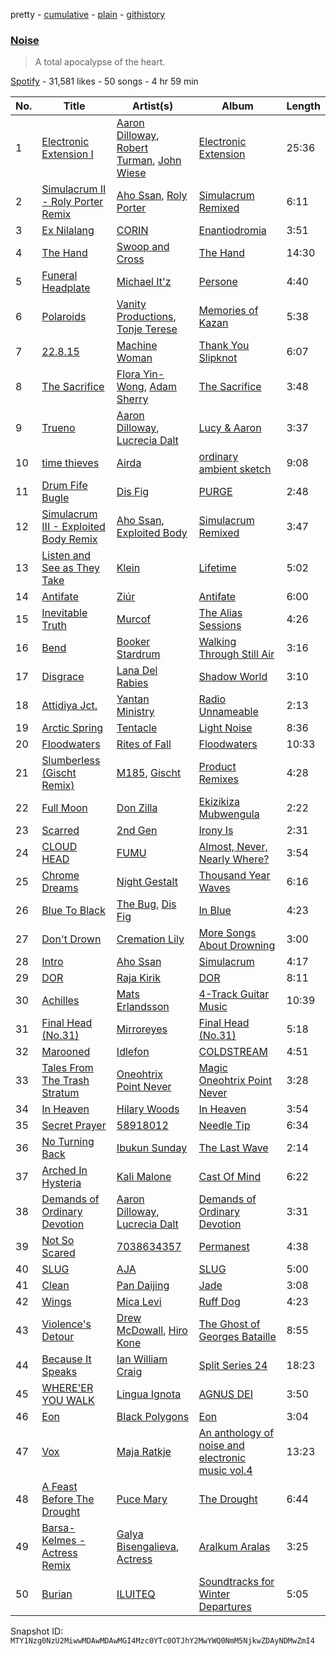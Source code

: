 pretty - [cumulative](/playlists/cumulative/37i9dQZF1DWSjpFTBUEAj0.md) - [plain](/playlists/plain/37i9dQZF1DWSjpFTBUEAj0) - [githistory](https://github.githistory.xyz/mackorone/spotify-playlist-archive/blob/main/playlists/plain/37i9dQZF1DWSjpFTBUEAj0)

### [Noise](https://open.spotify.com/playlist/37i9dQZF1DWSjpFTBUEAj0)

> A total apocalypse of the heart.

[Spotify](https://open.spotify.com/user/spotify) - 31,581 likes - 50 songs - 4 hr 59 min

| No. | Title | Artist(s) | Album | Length |
|---|---|---|---|---|
| 1 | [Electronic Extension I](https://open.spotify.com/track/1uIkWbgmIcQdM0FZUeQmuK) | [Aaron Dilloway](https://open.spotify.com/artist/1iA1G6TFhNc3GerD6e5XNm), [Robert Turman](https://open.spotify.com/artist/2W2BiVgO5bISQejnz7HPhE), [John Wiese](https://open.spotify.com/artist/2r9bwqUxLhc8ktBYtiyR6V) | [Electronic Extension](https://open.spotify.com/album/59bxmtqJYHUa1mmiXzakYh) | 25:36 |
| 2 | [Simulacrum II \- Roly Porter Remix](https://open.spotify.com/track/0qfAe2NZhRf5y958UrK4HH) | [Aho Ssan](https://open.spotify.com/artist/6DP0aNDMupNmkyK4drCrvC), [Roly Porter](https://open.spotify.com/artist/4RN8pUdphaky5GRL8rUL6P) | [Simulacrum Remixed](https://open.spotify.com/album/4IkLBRzKXlH5Y90CZRYkuo) | 6:11 |
| 3 | [Ex Nilalang](https://open.spotify.com/track/1XfMjBvdZGE2V8md4lSaVh) | [CORIN](https://open.spotify.com/artist/1LCuKc3MZ0tjlo54wcPY1W) | [Enantiodromia](https://open.spotify.com/album/78bEdpLsK9gDIT6VvroYBG) | 3:51 |
| 4 | [The Hand](https://open.spotify.com/track/0fryT4KKeWuiU29AyI4tn2) | [Swoop and Cross](https://open.spotify.com/artist/1T6MT7JjxpMw2Pea8heOJm) | [The Hand](https://open.spotify.com/album/6LCSN7Gqa1TANxq6b5FwWE) | 14:30 |
| 5 | [Funeral Headplate](https://open.spotify.com/track/5WvoL4zoZDDzHi6E8PRlgl) | [Michael It'z](https://open.spotify.com/artist/3djMvcwvnHh0L0OvzHfDer) | [Persone](https://open.spotify.com/album/2r2pTfcdX1Nj0QJ9bA5Xbt) | 4:40 |
| 6 | [Polaroids](https://open.spotify.com/track/7l7vmmPWUoboWBmCJNPLuW) | [Vanity Productions](https://open.spotify.com/artist/05mBiI86tCefGxbtQZnnDI), [Tonje Terese](https://open.spotify.com/artist/2JOwVXucbN61eLK7LFgik8) | [Memories of Kazan](https://open.spotify.com/album/3AAv6mGW1GnSv60SZE5iRd) | 5:38 |
| 7 | [22.8.15](https://open.spotify.com/track/5uQXekp2AcuFsccL7tbDzo) | [Machine Woman](https://open.spotify.com/artist/2a8NONYfrGgsdUUORy4rFa) | [Thank You Slipknot](https://open.spotify.com/album/0MpW728Bh1K9lYQg3ivkOg) | 6:07 |
| 8 | [The Sacrifice](https://open.spotify.com/track/55xhBx627ivI3aWhI7HOck) | [Flora Yin\-Wong](https://open.spotify.com/artist/6G9Fk5r3RJUQSpsZWh6g6B), [Adam Sherry](https://open.spotify.com/artist/20niWzUm4Khvh3f1Y55NQi) | [The Sacrifice](https://open.spotify.com/album/7hQ4VwHV17rFjIachwQ8pp) | 3:48 |
| 9 | [Trueno](https://open.spotify.com/track/4QFDiiPfq5shzyiGoY84vY) | [Aaron Dilloway](https://open.spotify.com/artist/1iA1G6TFhNc3GerD6e5XNm), [Lucrecia Dalt](https://open.spotify.com/artist/4LC4vkseYrSEDd6MjZvOO9) | [Lucy & Aaron](https://open.spotify.com/album/0LcvLhp0X1prpE872gcCBA) | 3:37 |
| 10 | [time thieves](https://open.spotify.com/track/34QaVNIPTDprFeRlr0Ifff) | [Airda](https://open.spotify.com/artist/4D02Ag61s1bHSVfWu51lLO) | [ordinary ambient sketch](https://open.spotify.com/album/2V1CjGn6GuXFkUk1XUM6VA) | 9:08 |
| 11 | [Drum Fife Bugle](https://open.spotify.com/track/5X9elLdEBKkgHdTzcWOHdW) | [Dis Fig](https://open.spotify.com/artist/7EeS5UL1zSLdOxbIDulIKC) | [PURGE](https://open.spotify.com/album/52Un5YhkbRyt1POIsrqaft) | 2:48 |
| 12 | [Simulacrum III \- Exploited Body Remix](https://open.spotify.com/track/1UuBkXSt5yFzFochmGWoHz) | [Aho Ssan](https://open.spotify.com/artist/6DP0aNDMupNmkyK4drCrvC), [Exploited Body](https://open.spotify.com/artist/20gv4DyaxuAAx7eKzCs6mT) | [Simulacrum Remixed](https://open.spotify.com/album/4IkLBRzKXlH5Y90CZRYkuo) | 3:47 |
| 13 | [Listen and See as They Take](https://open.spotify.com/track/5aaJjmQ4lUVZGkdDt4A2Em) | [Klein](https://open.spotify.com/artist/6chuFWw4BmHxOc3X0cC8Ct) | [Lifetime](https://open.spotify.com/album/6vZszIMZ7Spzca3C7QSgaY) | 5:02 |
| 14 | [Antifate](https://open.spotify.com/track/2OWbXoMMVo2boVmpp0W8qR) | [Ziúr](https://open.spotify.com/artist/6Wpezkbiv0IrYhUs5eajUv) | [Antifate](https://open.spotify.com/album/7qhnBm0tQCUIM3V94lnRUq) | 6:00 |
| 15 | [Inevitable Truth](https://open.spotify.com/track/3UBlpER8dYeArWgFk9xgJD) | [Murcof](https://open.spotify.com/artist/0liG9qD19eWrt5Ur4cnsYd) | [The Alias Sessions](https://open.spotify.com/album/2tCcGzGEsrsYSgGW7mqFNI) | 4:26 |
| 16 | [Bend](https://open.spotify.com/track/2mAMLOH99UI4Rb34GouT5y) | [Booker Stardrum](https://open.spotify.com/artist/5pHsBWZqG49vT69cBDbDZ5) | [Walking Through Still Air](https://open.spotify.com/album/6kfaYNYtxLrVh5vmBNf2vw) | 3:16 |
| 17 | [Disgrace](https://open.spotify.com/track/4WTADSp0BFbXwBnuVnbZO3) | [Lana Del Rabies](https://open.spotify.com/artist/1IoH5ykVwG4K5c98iAhQYk) | [Shadow World](https://open.spotify.com/album/5up3gB9o2uomnSrZ6xqSgo) | 3:10 |
| 18 | [Attidiya Jct.](https://open.spotify.com/track/0l4U9ML5ECfO3dQc01DG9b) | [Yantan Ministry](https://open.spotify.com/artist/01AjwwrgGUCdqlN6UynMO0) | [Radio Unnameable](https://open.spotify.com/album/1J82F4sktKDOiKBtOu7Xmj) | 2:13 |
| 19 | [Arctic Spring](https://open.spotify.com/track/122mSYYBiELCb5Otk2TUgy) | [Tentacle](https://open.spotify.com/artist/52MyOkwwYswnDTHL4gvQap) | [Light Noise](https://open.spotify.com/album/78tAHO7bs7QnbuAEo58RlG) | 8:36 |
| 20 | [Floodwaters](https://open.spotify.com/track/3lWqhO8VCqq3eynbHdWusx) | [Rites of Fall](https://open.spotify.com/artist/0lmo0WuKgZFuma8hHrI4So) | [Floodwaters](https://open.spotify.com/album/7tBGivhA5lzGPKsNeWPdKF) | 10:33 |
| 21 | [Slumberless \(Gischt Remix\)](https://open.spotify.com/track/6V1EdfYOqWf5aFanVjdsL6) | [M185](https://open.spotify.com/artist/5Zz9izSkHjmvk9N69tnywS), [Gischt](https://open.spotify.com/artist/4iwt7RpzsTGXzjtCT4pKej) | [Product Remixes](https://open.spotify.com/album/1MIYWjlYc4j0G6RStmNWYf) | 4:28 |
| 22 | [Full Moon](https://open.spotify.com/track/5ktpSEIJoMmz5AtfzVeqBb) | [Don Zilla](https://open.spotify.com/artist/28v8olmolos8vLLikFIWzh) | [Ekizikiza Mubwengula](https://open.spotify.com/album/05f58iMP9KoPbeiGAzaz4i) | 2:22 |
| 23 | [Scarred](https://open.spotify.com/track/1FDhKdUxKpwM92vTiWSz9d) | [2nd Gen](https://open.spotify.com/artist/3a81Q4yNe9BIwJ5AZ2dIf2) | [Irony Is](https://open.spotify.com/album/5mTzFYJk9IzcjBeSiR764e) | 2:31 |
| 24 | [CLOUD HEAD](https://open.spotify.com/track/5L5kfF26VDhdV44Isf9YRS) | [FUMU](https://open.spotify.com/artist/221dsZB1ur47zjjatwjYyn) | [Almost, Never, Nearly Where?](https://open.spotify.com/album/6ateegZq7Yi8668eATldrh) | 3:54 |
| 25 | [Chrome Dreams](https://open.spotify.com/track/6Z4YT5Qz3FAjURIhAlacsF) | [Night Gestalt](https://open.spotify.com/artist/4UuRl4uM2Nf7sbNFBKpZ6b) | [Thousand Year Waves](https://open.spotify.com/album/6UV2yKGCSjwpoBHra6IaRc) | 6:16 |
| 26 | [Blue To Black](https://open.spotify.com/track/1fDxuV4tMVjXzC41XP5KYQ) | [The Bug](https://open.spotify.com/artist/213i4NKah1DX9q0FNiKsuw), [Dis Fig](https://open.spotify.com/artist/7EeS5UL1zSLdOxbIDulIKC) | [In Blue](https://open.spotify.com/album/3Yuv4qdWt1yzO5GuDLOygK) | 4:23 |
| 27 | [Don't Drown](https://open.spotify.com/track/58CL1AZszQ0IQ7euo5d7C9) | [Cremation Lily](https://open.spotify.com/artist/0cLSrHAGimBuxfOfgyRvPg) | [More Songs About Drowning](https://open.spotify.com/album/2uN1bkZi5BdkeuD6hUF5CO) | 3:00 |
| 28 | [Intro](https://open.spotify.com/track/4weSG9WPRs1G30c8kd2ThX) | [Aho Ssan](https://open.spotify.com/artist/6DP0aNDMupNmkyK4drCrvC) | [Simulacrum](https://open.spotify.com/album/1JoOzfSC6Jh9mxxhvWhVTh) | 4:17 |
| 29 | [DOR](https://open.spotify.com/track/4zRtukCCcUdhm69tqSHuaG) | [Raja Kirik](https://open.spotify.com/artist/22j4DsKGQEcOie7PvfQIVj) | [DOR](https://open.spotify.com/album/2iA9MXWDm2bygKsleOqWUV) | 8:11 |
| 30 | [Achilles](https://open.spotify.com/track/1ioCuRWy6GSHpaZeYWksem) | [Mats Erlandsson](https://open.spotify.com/artist/5HAu4Np5pmLMUoI194nAEs) | [4\-Track Guitar Music](https://open.spotify.com/album/4waFzodRjhGm9uQj6C8uFW) | 10:39 |
| 31 | [Final Head \(No.31\)](https://open.spotify.com/track/3SpHBVLudhv7kAmwgZBaAZ) | [Mirroreyes](https://open.spotify.com/artist/3YGdGNj1uzAXC7bhxMq3Xw) | [Final Head \(No.31\)](https://open.spotify.com/album/360yAVVVL9ydNiDJF7rBRz) | 5:18 |
| 32 | [Marooned](https://open.spotify.com/track/5H6kYSJNxRnAp25X2tUyfU) | [Idlefon](https://open.spotify.com/artist/6GWjQF7BsUlDZpwrH8RS0O) | [COLDSTREAM](https://open.spotify.com/album/4N2vsMYizLVDNm19n0xQVJ) | 4:51 |
| 33 | [Tales From The Trash Stratum](https://open.spotify.com/track/7JIZlB5oRPiesFJpB0GIUZ) | [Oneohtrix Point Never](https://open.spotify.com/artist/2wPDbhaGXCqROrVmwDdCrK) | [Magic Oneohtrix Point Never](https://open.spotify.com/album/0oGzSazidykcL5XNTEuS9z) | 3:28 |
| 34 | [In Heaven](https://open.spotify.com/track/5bpF8FxjRZiuvlSQ7PfEuu) | [Hilary Woods](https://open.spotify.com/artist/4S05GVttpg3rjOte0SX749) | [In Heaven](https://open.spotify.com/album/2ZQiDIXoAx9DESqQeSUkLm) | 3:54 |
| 35 | [Secret Prayer](https://open.spotify.com/track/3pvKyGYCxUSUz7F0AllSwJ) | [58918012](https://open.spotify.com/artist/3SocIm1Z2zkHRvPCibwQus) | [Needle Tip](https://open.spotify.com/album/2lpn0qw2ju5itXq9qLppqX) | 6:34 |
| 36 | [No Turning Back](https://open.spotify.com/track/3bfKVvO26ivUXYjEiAPCei) | [Ibukun Sunday](https://open.spotify.com/artist/1XhXRpXu0NntjkqENGveoI) | [The Last Wave](https://open.spotify.com/album/1jJJZAPY8Ax5X1C6vCpuNo) | 2:14 |
| 37 | [Arched In Hysteria](https://open.spotify.com/track/2TVmag61FIpAZxbcDXAD5t) | [Kali Malone](https://open.spotify.com/artist/1I0rODlh5K9pW3JhEla2H9) | [Cast Of Mind](https://open.spotify.com/album/69Aca3wRKDDt6kgfNvPoHN) | 6:22 |
| 38 | [Demands of Ordinary Devotion](https://open.spotify.com/track/4QC6ChCRikZUr6ppHQVNsM) | [Aaron Dilloway](https://open.spotify.com/artist/1iA1G6TFhNc3GerD6e5XNm), [Lucrecia Dalt](https://open.spotify.com/artist/4LC4vkseYrSEDd6MjZvOO9) | [Demands of Ordinary Devotion](https://open.spotify.com/album/3Z09g2HZyHjxxdUhCyyTSi) | 3:31 |
| 39 | [Not So Scared](https://open.spotify.com/track/6Q6zKnazwS6eaO4ORqIUAf) | [7038634357](https://open.spotify.com/artist/2k55GlZ4XckJwuYEQ4HJAO) | [Permanest](https://open.spotify.com/album/73MXFAuug7MDjBPpt6yAhe) | 4:38 |
| 40 | [SLUG](https://open.spotify.com/track/4w7gz3nE5cAxRdM9Lzjbo4) | [AJA](https://open.spotify.com/artist/0puIwueArUjrYrlccUGlLX) | [SLUG](https://open.spotify.com/album/5pgRXRvcOSJ8vNQBDTDnQS) | 5:00 |
| 41 | [Clean](https://open.spotify.com/track/7iBQFdOUWlNN8oWX6xDwia) | [Pan Daijing](https://open.spotify.com/artist/2OA8e1A4qJVqDHbjnc86dR) | [Jade](https://open.spotify.com/album/2DdXNMENiElKkXXTdr0TWe) | 3:08 |
| 42 | [Wings](https://open.spotify.com/track/4kBI9DGHmIVFlpLDWCvkyi) | [Mica Levi](https://open.spotify.com/artist/29LOCR81IrdEJjCAeCEOU3) | [Ruff Dog](https://open.spotify.com/album/1e8PvuiK4lZLOdeZkE1mqR) | 4:23 |
| 43 | [Violence's Detour](https://open.spotify.com/track/7dW92ZHMHqTKYEN6KNyHRn) | [Drew McDowall](https://open.spotify.com/artist/3jAdN6k0KlW1X48AUizxn4), [Hiro Kone](https://open.spotify.com/artist/1BCUHvti8crTWtc0h0U4W4) | [The Ghost of Georges Bataille](https://open.spotify.com/album/18UWFTET4TjPVbMYe7ikgR) | 8:55 |
| 44 | [Because It Speaks](https://open.spotify.com/track/1Rn0XikOTy75toIqnbXuRH) | [Ian William Craig](https://open.spotify.com/artist/0romFcKJdf5jOe6S8row0Q) | [Split Series 24](https://open.spotify.com/album/3t0PEjGdNi244WZBZR65vp) | 18:23 |
| 45 | [WHERE'ER YOU WALK](https://open.spotify.com/track/3YHAXm7tnqQ4kgvweT8JJ2) | [Lingua Ignota](https://open.spotify.com/artist/3Q2RrKEOBdkWI2MJQgdt84) | [AGNUS DEI](https://open.spotify.com/album/5gci11K4fG49oc35JPHKmz) | 3:50 |
| 46 | [Eon](https://open.spotify.com/track/4QIVbzvZbUKy78LCQ5fKe1) | [Black Polygons](https://open.spotify.com/artist/1xybh6cOTHMstoHWCMvEWz) | [Eon](https://open.spotify.com/album/2FYIEOMg0iCekl5H2sJMs9) | 3:04 |
| 47 | [Vox](https://open.spotify.com/track/377DlQnf9DQdwWVR10FodU) | [Maja Ratkje](https://open.spotify.com/artist/05iLxoWWqxlfZK1JLax6vX) | [An anthology of noise and electronic music vol.4](https://open.spotify.com/album/4gRNyVtre2hFYIpMGecf1H) | 13:23 |
| 48 | [A Feast Before The Drought](https://open.spotify.com/track/27vaKc2RsGCIC56OsEzL3g) | [Puce Mary](https://open.spotify.com/artist/2ctwc8mjxxPLK9dbn6jjp6) | [The Drought](https://open.spotify.com/album/30TrRJ7rD8qyEogM9xdwe0) | 6:44 |
| 49 | [Barsa\-Kelmes \- Actress Remix](https://open.spotify.com/track/7kiLrRSwh0dzxwAurhWZLR) | [Galya Bisengalieva](https://open.spotify.com/artist/5XT7fo7ijBPZAWWzXDEaRh), [Actress](https://open.spotify.com/artist/3bg5rmICvmA8dmYVAdKGYH) | [Aralkum Aralas](https://open.spotify.com/album/5qDLQcRYJAp3lKRlZoaiPx) | 3:25 |
| 50 | [Burian](https://open.spotify.com/track/5le7WPtDs63BwKxBHvDYO8) | [ILUITEQ](https://open.spotify.com/artist/1J6vVQgVSsWTwVhPz1wQmq) | [Soundtracks for Winter Departures](https://open.spotify.com/album/4ktjEssT9GeVlNhhliA269) | 5:05 |

Snapshot ID: `MTY1Nzg0NzU2MiwwMDAwMDAwMGI4Mzc0YTc0OTJhY2MwYWQ0NmM5NjkwZDAyNDMwZmI4`
